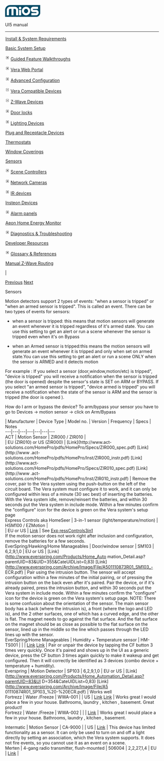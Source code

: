 ![](skins/mios/images/logo.png)

UI5 manual

  
---  
  
![](images/spacer.gif)[Install & System
Requirements](index.html#!docs5/installation_and_system_requirements_en_3pro_all.md)

![](images/spacer.gif)[Basic System Setup ](index.html#!docs5/getting_started_en_3pro_all.md)

![](skins/mios/images/plus.gif)[Guided Feature Walkthroughs
](features_en_3pro_all.html)

![](skins/mios/images/plus.gif)[Vera Web Portal](index.html#!docs5/web_portal_en_3pro_all.md)

![](skins/mios/images/plus.gif)[Advanced
Configuration](index.html#!docs5/advanced_configuration_en_3pro_all.md)

![](skins/mios/images/minus.gif)[Vera Compatible
Devices](index.html#!docs5/supported_hardware_en_3pro_all.md)

![](skins/mios/images/minus.gif)[Z-Wave Devices](index.html#!docs5/zwave_devices_en_3pro_all.md)

![](skins/mios/images/plus.gif)[Door locks](index.html#!docs5/door_locks_en_3pro_all.md)

![](skins/mios/images/plus.gif)[Lighting Devices](index.html#!docs5/lighting_devices_en_3pro_all.md)

![](images/spacer.gif)[Plug and Receptacle Devices](index.html#!docs5/plug_devices_en_3pro_all.md)

![](images/spacer.gif)[Thermostats](index.html#!docs5/thermostats_en_3pro_all.md)

![](images/spacer.gif)[Window Coverings](index.html#!docs5/window_coverings_en_3pro_all.md)

![](images/spacer.gif)[Sensors](index.html#!docs5/sensors_en_3pro_all.md)

![](skins/mios/images/plus.gif)[Scene Controllers](index.html#!docs5/scene_controllers_en_3pro_all.md)

![](skins/mios/images/plus.gif)[Network Cameras](index.html#!docs5/ip_camera_en_3pro_all.md)

![](skins/mios/images/plus.gif)[IR devices](index.html#!docs5/infrared_en_3pro_all.md)

![](images/spacer.gif)[Insteon Devices](index.html#!docs5/Insteon_en_3pro_all.md)

![](skins/mios/images/plus.gif)[Alarm panels](index.html#!docs5/alarm_en_3pro_all.md)

![](images/spacer.gif)[Aeon Home Energy Monitor](index.html#!docs5/aeon_en_3pro_all.md)

![](skins/mios/images/plus.gif)[Diagnostics &
Troubleshooting](index.html#!docs5/troubleshooting_en_3pro_all.md)

![](images/spacer.gif)[Developer Resources](index.html#!docs5/developers_en_3pro_all.md)

![](skins/mios/images/plus.gif)[Glossary &
References](index.html#!docs5/reference_en_3pro_all.md)

![](images/spacer.gif)[Manual Z-Wave Routing](index.html#!docs5/ManualRoute_en_3pro_all.md)

|

[Previous](index.html#!docs5/window_coverings_en_3pro_all.md)
[Next](index.html#!docs5/scene_controllers_en_3pro_all.md)

Sensors

Motion detectors support 2 types of events: "when a sensor is tripped" or
"when an armed sensor is tripped". This is called an event. There can be two
types of events for sensors:

  * when a sensor is tripped: this means that motion sensors will generate an event whenever it is tripped regardless of it's armed state. You can use this setting to get an alert or run a scene whenever the sensor is tripped even when it's on Bypass   

  * when an Armed sensor is tripped:this means the motion sensors will generate an event whenever it is tripped and only when set on armed state.You can use this setting to get an alert or run a scene ONLY when the sensor is ARMED and it detects motion 

For example : If you select a sensor (door,window,motion/etc) is tripped",
"device is tripped" you will receive a notification when the sensor is tripped
(the door is opened) despite the sensor's state is SET on ARM or BYPASS. If
you select "an armed sensor is tripped", "device armed is tripped" you will
receive a notification when the state of the sensor is ARM and the sensor is
tripped (the door is opened ).  

How do I arm or bypass the device? To arm/bypass your sensor you have to go to
Devices -> motion sensor -> click on Arm/Bypass

|  Manufacturer  |  Device Type  |  Model no.  |  Version  |  Frequency  |
Specs  |  Notes  
---|---|---|---|---|---|---  
ACT  |  Motion Sensor  |  ZIR000 / ZIR010  |  
|  EU (ZIR010) or US (ZIR000)  |  [Link](http://www.act-
solutions.com/HomePro/pdfs/HomePro/Specs/ZIR000_spec.pdf) [Link](http://www
.act-solutions.com/HomePro/pdfs/HomePro/Inst/ZIR000_instr.pdf)
[Link](http://www.act-
solutions.com/HomePro/pdfs/HomePro/Specs/ZIR010_spec.pdf) [Link](http://www
.act-solutions.com/HomePro/pdfs/HomePro/Inst/ZIR010_instr.pdf) |  Remove the
cover, pair to the Vera system using the push-button on the left of the
circuit board. The Vera system must configure it to work, and it can only be
configured within less of a minute (30 sec best) of inserting the batteries.
With the Vera system idle, remove/reinsert the batteries, and within 30
seconds put the Vera system in include mode. Within a few minutes confirm the
"configure" icon for the device is green on the Vera system's setup page  
Express Controls aka HomeSeer  |  3-in-1 sensor (light/temperature/motion)  |
HSM100 / EZMotion  |  
|  EU or US  |
[Link](http://www.expresscontrols.com/pdf/EZMotionOwnerManual.pdf) |  See [Exp
ressControls3in1](http://wiki.micasaverde.com/index.php/ExpressControls3in1)  
If the motion sensor does not work right after inclusion and configuration,
remove the batteries for a few seconds.  
EverSpring/Hawking/Home Manageables  |  Door/window sensor  |  SM103  |
6,2,9,1,0  |  EU or US  |  [Link](http://www.everspring.com/Products/Home_Auto
mation_Detail.asp?parentUID=83&UID=355&CateUIDList=0,83)
[Link](http://www.everspring.com/Archive/Image/File/A501110873R01_SM103_-
ECR.pdf) |  Pair using the intrusion button. The sensor will accept
configuration within a few minutes of the initial pairing, or of pressing the
intrusion button on the back even after it's paired. Pair the device, or if
it's already paired, press the intrusion button, and within 30 seconds put the
Vera system in include mode. Within a few minutes confirm the "configure" icon
for the device is green on the Vera system's setup page. NOTE: There is some
confusion about the orientation of the sensor. The main sensor body has a back
(where the intrusion is), a front (where the logo and LED is), and the 2 other
surfaces, one of which has a curved edge, and the other is flat. The magnet
needs to go against the flat surface. And the flat surface on the magnet
should be as close as possible to the flat surface on the sensor, lined up in
the middle so the line which passes through the LED lines up with the sensor.  
EverSpring/Home Manageables  |  Humidity + Temperature sensor  |  HM-TS001  |
|  |  [Link](http://www.asihome.com/ASIshop/product_info.php?products_id=3946)
[Link](http://www.homeseer.com/pdfs/guides/HM_TD001.pdf) |  Pair or unpair the
device by tapping the CF button 3 times very quickly. Once it's paired and
shows up in the UI as a generic device, press the CF button 3 times again
quickly to make it wakeup and get configured. Then it will correctly be
identified as 3 devices (combo device + temperature + humidity).  
Everspring  |  Motion Detector  |  SP103  |  6,2,9,1,0  |  EU or US  |  [Link]
(http://www.everspring.com/Products/Home_Automation_Detail.asp?parentUID=83&UI
D=354&CateUIDList=0,83) [Link](http://www.everspring.com/Archive/Image/File/A5
01110874R01_SP103_%20-%20ECR.pdf) |  Works well  
Fortrezz  |  Water /Freeze  |  WWA-001  |    |  US  |
[Link](http://www.fortrezz.com/)
[Link](http://www.fortrezz.com/resources/WWA_manual_01May2009.pdf) |  Works
great I would place a few in your house. Bathrooms, laundry , kitchen ,
basement. Great product!  
Fortrezz | Water /Freeze  | WWA-002 |   |   |
[Link](http://wiki.micasaverde.com/index.php/Fortrezz_WWA-002) | Works great I
would place a few in your house. Bathrooms, laundry , kitchen , basement.  
  
Intermatic  |  Motion Sensor  |  CA-9000  |  |  US  |
[Link](http://www.smarthomeusa.com/Products/CA9000/manuals/CA9000.pdf) |  This
device has limited functionality as a sensor. It can only be used to turn on
and off a light directly by setting an association, which the Vera system
supports. It does not fire events, so you cannot use it as an event on a
scene.  
Merten  |  4-gang radio transmitter, flush-mounted  |  506004  |  2,2,27,1,4
|  EU  |  [Link](http://www.merten.de/download/DL_doku/V5060_581_02_web.pdf) |  
  
  

